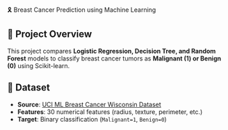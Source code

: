  🎗️ Breast Cancer Prediction using Machine Learning

## 📌 Project Overview
This project compares **Logistic Regression, Decision Tree, and Random Forest** models to classify breast cancer tumors as **Malignant (1) or Benign (0)** using Scikit-learn.
## 📂 Dataset
- **Source**: [UCI ML Breast Cancer Wisconsin Dataset](https://archive.ics.uci.edu/ml/datasets/Breast+Cancer+Wisconsin+(Diagnostic))  
- **Features**: 30 numerical features (radius, texture, perimeter, etc.)  
- **Target**: Binary classification (`Malignant=1`, `Benign=0`) 
